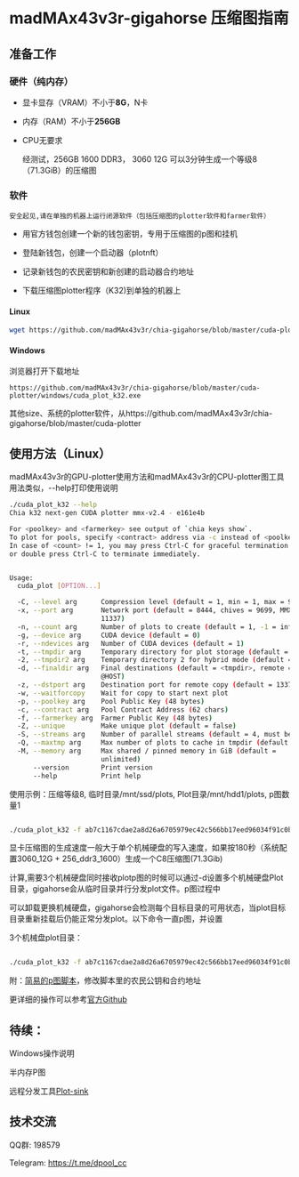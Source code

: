 # madMAx43v3r-gigahorse 压缩图指南

## 准备工作

### 硬件（纯内存）

- 显卡显存（VRAM）不小于**8G**，N卡

- 内存（RAM）不小于**256GB**
  
- CPU无要求 

  经测试，256GB 1600 DDR3， 3060 12G 可以3分钟生成一个等级8（71.3GiB）的压缩图

###	软件

    安全起见,请在单独的机器上运行闭源软件（包括压缩图的plotter软件和farmer软件）

- 用官方钱包创建一个新的钱包密钥，专用于压缩图的p图和挂机

- 登陆新钱包，创建一个启动器（plotnft）

- 记录新钱包的农民密钥和新创建的启动器合约地址

- 下载压缩图plotter程序（K32)到单独的机器上

#### Linux

```bash
wget https://github.com/madMAx43v3r/chia-gigahorse/blob/master/cuda-plotter/linux/x86_64/cuda_plot_k32
```

#### Windows

浏览器打开下载地址

```
https://github.com/madMAx43v3r/chia-gigahorse/blob/master/cuda-plotter/windows/cuda_plot_k32.exe

```

其他size、系统的plotter软件，从https://github.com/madMAx43v3r/chia-gigahorse/blob/master/cuda-plotter


## 使用方法（Linux）

madMAx43v3r的GPU-plotter使用方法和madMAx43v3r的CPU-plotter图工具用法类似，--help打印使用说明

```bash
./cuda_plot_k32 --help
Chia k32 next-gen CUDA plotter mmx-v2.4 - e161e4b

For <poolkey> and <farmerkey> see output of `chia keys show`.
To plot for pools, specify <contract> address via -c instead of <poolkey>, see `chia plotnft show`.
In case of <count> != 1, you may press Ctrl-C for graceful termination after current plot is finished,
or double press Ctrl-C to terminate immediately.


Usage:
  cuda_plot [OPTION...]

  -C, --level arg      Compression level (default = 1, min = 1, max = 9)
  -x, --port arg       Network port (default = 8444, chives = 9699, MMX =
                       11337)
  -n, --count arg      Number of plots to create (default = 1, -1 = infinite)
  -g, --device arg     CUDA device (default = 0)
  -r, --ndevices arg   Number of CUDA devices (default = 1)
  -t, --tmpdir arg     Temporary directory for plot storage (default = $PWD)
  -2, --tmpdir2 arg    Temporary directory 2 for hybrid mode (default = @RAM)
  -d, --finaldir arg   Final destinations (default = <tmpdir>, remote =
                       @HOST)
  -z, --dstport arg    Destination port for remote copy (default = 1337)
  -w, --waitforcopy    Wait for copy to start next plot
  -p, --poolkey arg    Pool Public Key (48 bytes)
  -c, --contract arg   Pool Contract Address (62 chars)
  -f, --farmerkey arg  Farmer Public Key (48 bytes)
  -Z, --unique         Make unique plot (default = false)
  -S, --streams arg    Number of parallel streams (default = 4, must be >= 2)
  -Q, --maxtmp arg     Max number of plots to cache in tmpdir (default = -1)
  -M, --memory arg     Max shared / pinned memory in GiB (default =
                       unlimited)
      --version        Print version
      --help           Print help

```

使用示例：压缩等级8, 临时目录/mnt/ssd/plots, Plot目录/mnt/hdd1/plots, p图数量1

```bash

./cuda_plot_k32 -f ab7c1167cdae2a8d26a6705979ec42c566bb17eed96034f91c0b0df778d154620fd917e720e5e11d941961699db3c79a -c    xch1c5xf378dc5d2nu4g9n5em7zsq39xdqpwh6lk529lr24hhz6lsx0sqjkzda -t /mnt/ssd/plots/ -C 8 -d /mnt/hdd1/plots/ -n 1

```

显卡压缩图的生成速度一般大于单个机械硬盘的写入速度，如果按180秒（系统配置3060_12G + 256_ddr3_1600）生成一个C8压缩图(71.3Gib)

计算,需要3个机械硬盘同时接收plotp图的时候可以通过-d设置多个机械硬盘Plot目录，gigahorse会从临时目录并行分发plot文件。p图过程中

可以卸载更换机械硬盘，gigahorse会检测每个目标目录的可用状态，当plot目标目录重新挂载后仍能正常分发plot。以下命令一直p图，并设置

3个机械盘plot目录：

```bash

./cuda_plot_k32 -f ab7c1167cdae2a8d26a6705979ec42c566bb17eed96034f91c0b0df778d154620fd917e720e5e11d941961699db3c79a -c  xch1c5xf378dc5d2nu4g9n5em7zsq39xdqpwh6lk529lr24hhz6lsx0sqjkzda -t /mnt/ssd/plots/ -C 8 -n -1 -d /mnt/hdd1/plots/ -d /mnt/hdd2/plots/ -d /mnt/hdd3/plots/

```

附：[简易的p图脚本](https://github.com/dpool-cc/chia/blob/main/cuda_madmax.sh)，修改脚本里的农民公钥和合约地址


更详细的操作可以参考[官方Github](https://github.com/madMAx43v3r/chia-gigahorse)

## 待续：

Windows操作说明

半内存P图

远程分发工具[Plot-sink](https://github.com/madMAx43v3r/chia-plot-sink)


## 技术交流

QQ群: 198579

Telegram:  https://t.me/dpool_cc
